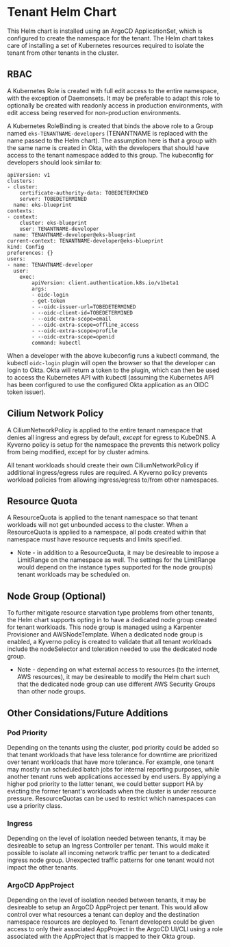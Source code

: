 # Tenant Helm Chart

This Helm chart is installed using an ArgoCD ApplicationSet, which is configured to create the namespace for the tenant. The Helm chart takes care of installing a set of Kubernetes resources required to isolate the tenant from other tenants in the cluster.

## RBAC

A Kubernetes Role is created with full edit access to the entire namespace, with the exception of Daemonsets. It may be preferable to adapt this role to optionally be created with readonly access in production environments, with edit access being reserved for non-production environments.

A Kubernetes RoleBinding is created that binds the above role to a Group named `eks-TENANTNAME-developers` (TENANTNAME is replaced with the name passed to the Helm chart). The assumption here is that a group with the same name is created in Okta, with the developers that should have access to the tenant namespace added to this group. The kubeconfig for developers should look similar to:

```
apiVersion: v1
clusters:
- cluster:
    certificate-authority-data: TOBEDETERMINED
    server: TOBEDETERMINED
  name: eks-blueprint
contexts:
- context:
    cluster: eks-blueprint
    user: TENANTNAME-developer
  name: TENANTNAME-developer@eks-blueprint
current-context: TENANTNAME-developer@eks-blueprint
kind: Config
preferences: {}
users:
- name: TENANTNAME-developer
  user:
    exec:
        apiVersion: client.authentication.k8s.io/v1beta1
        args:
        - oidc-login
        - get-token
        - --oidc-issuer-url=TOBEDETERMINED
        - --oidc-client-id=TOBEDETERMINED
        - --oidc-extra-scope=email
        - --oidc-extra-scope=offline_access
        - --oidc-extra-scope=profile
        - --oidc-extra-scope=openid
        command: kubectl
```

When a developer with the above kubeconfig runs a kubectl command, the kubectl `oidc-login` plugin will open the browser so that the developer can login to Okta. Okta will return a token to the plugin, which can then be used to access the Kubernetes API with kubectl (assuming the Kubernetes API has been configured to use the configured Okta application as an OIDC token issuer).

## Cilium Network Policy

A CiliumNetworkPolicy is applied to the entire tenant namespace that denies all ingress and egress by default, _except_ for egress to KubeDNS. A Kyverno policy is setup for the namespace the prevents this network policy from being modified, except for by cluster admins.

All tenant workloads should create their own CiliumNetworkPolicy if additional ingress/egress rules are required. A Kyverno policy prevents workload policies from allowing ingress/egress to/from other namespaces.

## Resource Quota

A ResourceQuota is applied to the tenant namespace so that tenant workloads will not get unbounded access to the cluster. When a ResourceQuota is applied to a namespace, all pods created within that namespace *must* have resource requests and limits specified.

* Note - in addition to a ResourceQuota, it may be desireable to impose a LimitRange on the namespace as well. The settings for the LimitRange would depend on the instance types supported for the node group(s) tenant workloads may be scheduled on.

## Node Group (Optional)

To further mitigate resource starvation type problems from other tenants, the Helm chart supports opting in to have a dedicated node group created for tenant workloads. This node group is managed using a Karpenter Provisioner and AWSNodeTemplate. When a dedicated node group is enabled, a Kyverno policy is created to validate that all tenant workloads include the nodeSelector and toleration needed to use the dedicated node group.

* Note - depending on what external access to resources (to the internet, AWS resources), it may be desireable to modify the Helm chart such that the dedicated node group can use different AWS Security Groups than other node groups.

## Other Considations/Future Additions

### Pod Priority

Depending on the tenants using the cluster, pod priority could be added so that tenant workloads that have less tolerance for downtime are prioritized over tenant workloads that have more tolerance. For example, one tenant may mostly run scheduled batch jobs for internal reporting purposes, while another tenant runs web applications accessed by end users. By applying a higher pod priority to the latter tenant, we could better support HA by evicting the former tenant's workloads when the cluster is under resource pressure. ResourceQuotas can be used to restrict which namespaces can use a priority class.

### Ingress

Depending on the level of isolation needed between tenants, it may be desireable to setup an Ingress Controller per tenant. This would make it possible to isolate all incoming network traffic per tenant to a dedicated ingress node group. Unexpected traffic patterns for one tenant would not impact the other tenants.

### ArgoCD AppProject

Depending on the level of isolation needed between tenants, it may be desireable to setup an ArgoCD AppProject per tenant. This would allow control over what resources a tenant can deploy and the destination namespace resources are deployed to. Tenant developers could be given access to only their associated AppProject in the ArgoCD UI/CLI using a role associated with the AppProject that is mapped to their Okta group.
